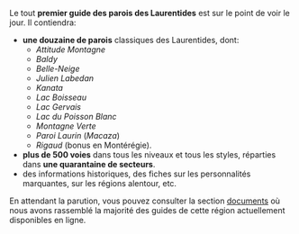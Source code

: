 Le tout **premier guide des parois des Laurentides** est sur le point de voir le jour. Il contiendra:

- **une douzaine de parois** classiques des Laurentides, dont:
  - _Attitude Montagne_
  - _Baldy_
  - _Belle-Neige_
  - _Julien Labedan_
  - _Kanata_
  - _Lac Boisseau_
  - _Lac Gervais_
  - _Lac du Poisson Blanc_
  - _Montagne Verte_
  - _Paroi Laurin_ (_Macaza_)
  - _Rigaud_ (bonus en Montérégie).
- **plus de 500 voies** dans tous les niveaux et tous les styles, réparties dans **une quarantaine de secteurs**.
- des informations historiques, des fiches sur les personnalités marquantes, sur les régions alentour, etc.

En attendant la parution, vous pouvez consulter la section [documents](./documents) où nous avons rassemblé la majorité des guides de cette région actuellement disponibles en ligne.
